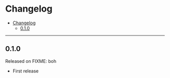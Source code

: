 # Changelog

- [Changelog](#changelog)
  - [0.1.0](#010)

---

## 0.1.0

Released on FIXME: boh

- First release
